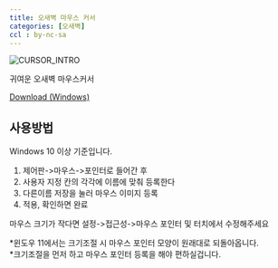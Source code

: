 ```yaml
---
title: 오새벽 마우스 커서 
categories: [오새벽]
ccl : by-nc-sa
---
```


![CURSOR_INTRO](https://cdn.discordapp.com/attachments/987651683687481394/987651807360729099/cursor_intro.png)

귀여운 오새벽 마우스커서

[Download (Windows)](https://cdn.discordapp.com/attachments/987652135107850315/987745628308275210/oh_dawn_cursor_kr_v1.0.zip)  



사용방법
---

Windows 10 이상 기준입니다.


1. 제어판->마우스->포인터로 들어간 후
2. 사용자 지정 칸의 각각에 이름에 맞춰 등록한다
3. 다른이름 저장을 눌러 마우스 이미지 등록
4. 적용, 확인하면 완료   


마우스 크기가 작다면
설정->접근성->마우스 포인터 및 터치에서 수정해주세요

*윈도우 11에서는 크기조절 시 마우스 포인터 모양이 원래대로 되돌아옵니다.   
*크기조절을 먼저 하고 마우스 포인터 등록을 해야 편하실겁니다.   
